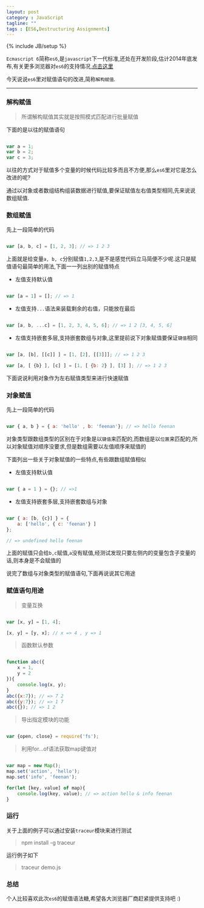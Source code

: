 ```yaml
---
layout: post
category : JavaScript
tagline: ""
tags : [ES6,Destructuring Assignments]
---
```

{% include JB/setup %}


`Ecmascript 6`简称`es6`,是`javascript`下一代标准,还处在开发阶段,估计2014年底发布,有关更多浏览器对`es6`的支持情况,<a href="http://kangax.github.io/compat-table/es6/" target="_blank">点击这里</a>

今天说说`es6`里对赋值语句的改进,简称`解构赋值`.

---

### 解构赋值

> 所谓解构赋值其实就是按照模式匹配进行批量赋值

下面的是以往的赋值语句

```js

var a = 1;
var b = 2;
var c = 3;

```

以往的方式对于赋值多个变量的时候代码比较多而且不方便,那么`es6`里对它是怎么改进的呢?

通过以对象或者数组结构组装数据进行赋值,要保证赋值左右值类型相同,先来说说数组赋值.

### 数组赋值

先上一段简单的代码

```js

var [a, b, c] = [1, 2, 3]; // => 1 2 3

```

上面就是给变量`a, b, c`分别赋值`1,2,3`,是不是感觉代码立马简便不少呢.这只是赋值语句最简单的用法,下面一一列出别的赋值特点

* 左值支持默认值

```js

var [a = 1] = []; // => 1

```

* 左值支持`...`语法来装载剩余的右值，只能放在最后

```js

var [a, b, ...c] = [1, 2, 3, 4, 5, 6]; // => 1 2 [3, 4, 5, 6]

```

* 左值支持嵌套多层,支持嵌套数组与对象,这里提前说下对象赋值要保证`键值`相同

```js

var [a, [b], [[c]] ] = [1, [2], [[3]]]; // => 1 2 3

var [a, [ {b} ], [c] ] = [1, [ {b: 2} ], [3] ]; // => 1 2 3

```

下面说说利用对象作为左右赋值类型来进行快速赋值


### 对象赋值

先上一段简单的代码

```js

var { a, b } = { a: 'hello' , b: 'feenan'}; // => hello feenan

```

对象类型跟数组类型的区别在于对象是以`键值`来匹配的,而数组是以`位置`来匹配的,所以对象赋值对顺序没要求,但是数组需要以左值顺序来赋值的

下面列出一些关于对象赋值的一些特点,有些跟数组赋值相似

* 左值支持默认值

```js

var { a = 1 } = {}; // =>1

```

* 左值支持嵌套多层,支持嵌套数组与对象

```js

var { a: [b, {c}] } = {
	a: ['hello', { c: 'feenan'} ]
};

// => undefined hello feenan

```
上面的赋值只会给`b,c`赋值,`a`没有赋值,经测试发现只要左侧内的变量包含子变量的话,则本身是不会赋值的

说完了数组与对象类型的赋值语句,下面再说说其它用途

### 赋值语句用途

> 变量互换


```js

var [x, y] = [1, 4];

[x, y] = [y, x]; // x => 4 , y => 1

```

> 函数默认参数

```js

function abc({
	x = 1,
	y = 2
}){
	console.log(x, y);
}
abc({x:7}); // => 7 2
abc({y:7}); // => 1 7
abc({}); // => 1 2

```

> 导出指定模块的功能

```js

var {open, close} = require('fs');

```

> 利用for...of语法获取map键值对

```js

var map = new Map();
map.set('action', 'hello');
map.set('info', 'feenan');

for(let [key, value] of map){
	console.log(key, value); // => action hello & info feenan
}

```


### 运行

关于上面的例子可以通过安装`traceur`模块来进行测试

> npm install -g traceur

运行例子如下

> traceur demo.js

### 总结

个人比较喜欢此次`es6`的赋值语法糖,希望各大浏览器厂商赶紧提供支持吧 :)










